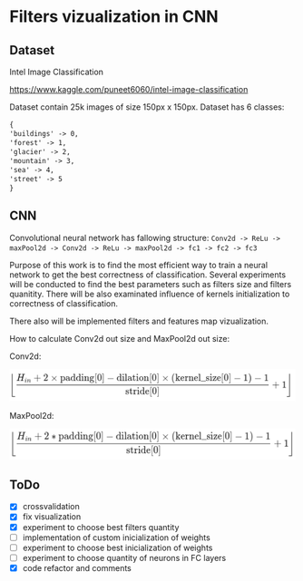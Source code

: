 # Filters vizualization in CNN

## Dataset

Intel Image Classification

https://www.kaggle.com/puneet6060/intel-image-classification

Dataset contain 25k images of size 150px x 150px. Dataset has 6 classes:

```
{
'buildings' -> 0,
'forest' -> 1,
'glacier' -> 2,
'mountain' -> 3,
'sea' -> 4,
'street' -> 5
}
```

## CNN

Convolutional neural network has fallowing structure: `Conv2d -> ReLu -> maxPool2d -> Conv2d -> ReLu -> maxPool2d -> fc1 -> fc2 -> fc3`

Purpose of this work is to find the most efficient way to train a neural network to get the best correctness of classification.
Several experiments will be conducted to find the best parameters such as filters size and filters quanitity.
There will be also examinated influence of kernels initialization to correctness of classification.

There also will be implemented filters and features map vizualization.

How to calculate Conv2d out size and MaxPool2d out size:

Conv2d:

![image info](./doc/conv2d_out.png)

MaxPool2d:

![image info](./doc/maxpool2d_out.png)

## ToDo

- [x] crossvalidation
- [x] fix visualization
- [x] experiment to choose best filters quantity
- [ ] implementation of custom inicialization of weights
- [ ] experiment to choose best inicialization of weights
- [ ] experiment to choose quantity of neurons in FC layers
- [x] code refactor and comments
